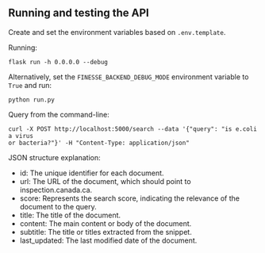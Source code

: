 ## Running and testing the API
Create and set the environment variables based on `.env.template`.

Running:

```
flask run -h 0.0.0.0 --debug
```

Alternatively, set the `FINESSE_BACKEND_DEBUG_MODE` environment variable to 
`True` and 
run:
```
python run.py
```

Query from the command-line:

```
curl -X POST http://localhost:5000/search --data '{"query": "is e.coli a virus 
or bacteria?"}' -H "Content-Type: application/json"
```

JSON structure explanation:

- id: The unique identifier for each document.
- url: The URL of the document, which should point to inspection.canada.ca.
- score: Represents the search score, indicating the relevance of the document
  to the query.
- title: The title of the document.
- content: The main content or body of the document.
- subtitle: The title or titles extracted from the snippet.
- last_updated: The last modified date of the document.
